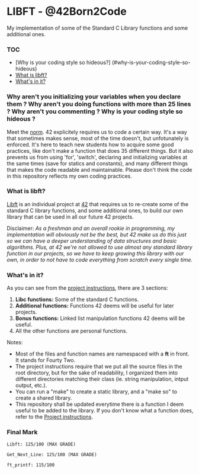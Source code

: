 # LIBFT - @42Born2Code
My implementation of some of the Standard C Library functions and some additional ones.

### TOC
* [Why is your coding style so hideous?] (#why-is-your-coding-style-so-hideous)
* [What is libft?](#what-is-libft)
* [What's in it?](#whats-in-it)

### Why aren't you initializing your variables when you declare them ? Why aren't you doing functions with more than 25 lines ? Why aren't you commenting ? Why is your coding style so hideous ?

Meet the [norm][3].
42 explicitely requires us to code a certain way. It's a way that sometimes makes sense, most of the time doesn't, but unfotunately is enforced. It's here to teach new students how to acquire some good practices, like don't make a function that does 35 different things. But it also prevents us from using 'for', 'switch', declaring and initializing variables at the same times (save for statics and constants), and many different things that makes the code readable and maintainable.
Please don't think the code in this repository reflects my own coding practices.

### What is libft?
[Libft][1] is an individual project at [42][2] that requires us to re-create some of the standard C library functions, and some additional ones, to build our own library that can be used in all our future 42 projects.

Disclaimer: *As a freshman and an overall rookie in programming, my implementation will obviously not be the best, but 42 make us do this just so we can have a deeper understanding of data structures and basic algorithms. Plus, at 42 we're not allowed to use almost any standard library function in our projects, so we have to keep growing this library with our own, in order to not have to code everything from scratch every single time.*

### What's in it?

As you can see from the [project instructions][1], there are 3 sections:

1.  **Libc functions:** Some of the standard C functions.
2.  **Additional functions:** Functions 42 deems will be useful for later projects.
3.  **Bonus functions:** Linked list manipulation functions 42 deems will be useful.
4.  All the other functions are personal functions.

Notes:
- Most of the files and function names are namespaced with a **ft** in front. It stands for Fourty Two.
- The project instructions require that we put all the source files in the root directory, but for the sake of readability, I organized them into different directories matching their class (ie. string manipulation, intput output, etc.).
- You can run a "make" to create a static library, and a "make so" to create a shared library.
- This repository shall be updated everytime there is a function I deem useful to be added to the library. If you don't know what a function does, refer to the [Project instructions][1].

### Final Mark

`Libft: 125/100 (MAX GRADE)`

`Get_Next_Line: 125/100 (MAX GRADE)`

`ft_printf: 115/100`

[1]: https://github.com/jon-finkel/libft/blob/master/projects_instructions/libft.en.pdf "Libft PDF"
[2]: http://42.fr "42 Paris"
[3]: https://cdn.intra.42.fr/pdf/pdf/960/norme.en.pdf
